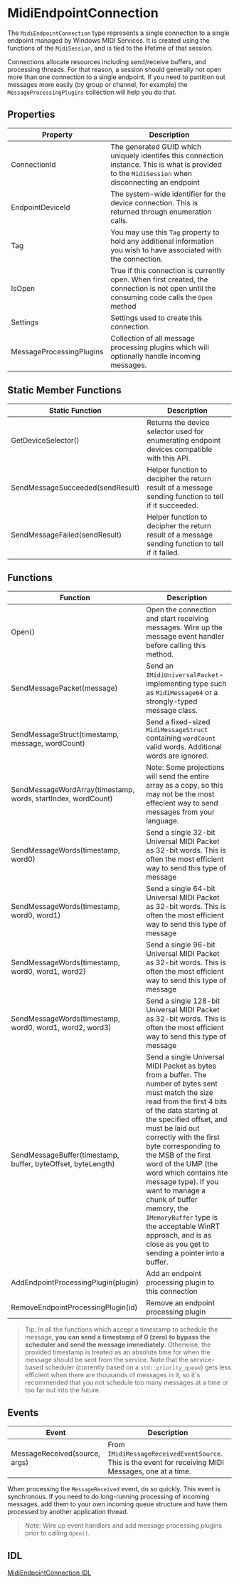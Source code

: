 # MidiEndpointConnection

The `MidiEndpointConnection` type represents a single connection to a single endpoint managed by Windows MIDI Services. It is created using the functions of the `MidiSession`, and is tied to the lifetime of that session.

Connections allocate resources including send/receive buffers, and processing threads. For that reason, a session should generally not open more than one connection to a single endpoint. If you need to partition out messages more easily (by group or channel, for example) the `MessageProcessingPlugins` collection will help you do that.

## Properties

| Property | Description |
| -------- | ----------- |
| ConnectionId | The generated GUID which uniquely identifes this connection instance. This is what is provided to the `MidiSession` when disconnecting an endpoint |
| EndpointDeviceId | The system-wide identifier for the device connection. This is returned through enumeration calls. |
| Tag | You may use this `Tag` property to hold any additional information you wish to have associated with the connection. |
| IsOpen | True if this connection is currently open. When first created, the connection is not open until the consuming code calls the `Open` method |
| Settings | Settings used to create this connection. |
| MessageProcessingPlugins | Collection of all message processing plugins which will optionally handle incoming messages. |

## Static Member Functions

| Static Function | Description |
| -------- | ----------- |
| GetDeviceSelector() | Returns the device selector used for enumerating endpoint devices compatible with this API. |
| SendMessageSucceeded(sendResult) | Helper function to decipher the return result of a message sending function to tell if it succeeded. |
| SendMessageFailed(sendResult) | Helper function to decipher the return result of a message sending function to tell if it failed. |

## Functions

| Function | Description |
| -------- | ----------- |
| Open() | Open the connection and start receiving messages. Wire up the message event handler before calling this method. |
| SendMessagePacket(message) | Send an `IMidiUniversalPacket`-implementing type such as `MidiMessage64` or a strongly-typed message class. |
| SendMessageStruct(timestamp, message, wordCount) | Send a fixed-sized `MidiMessageStruct` containing `wordCount` valid words. Additional words are ignored. |
| SendMessageWordArray(timestamp, words, startIndex, wordCount) | Note: Some projections will send the entire array as a copy, so this may not be the most effecient way to send messages from your language. |
| SendMessageWords(timestamp, word0) | Send a single 32-bit Universal MIDI Packet as 32-bit words. This is often the most efficient way to send this type of message |
| SendMessageWords(timestamp, word0, word1) | Send a single 64-bit Universal MIDI Packet as 32-bit words. This is often the most efficient way to send this type of message |
| SendMessageWords(timestamp, word0, word1, word2) | Send a single 96-bit Universal MIDI Packet as 32-bit words. This is often the most efficient way to send this type of message |
| SendMessageWords(timestamp, word0, word1, word2, word3) | Send a single 128-bit Universal MIDI Packet as 32-bit words. This is often the most efficient way to send this type of message |
| SendMessageBuffer(timestamp, buffer, byteOffset, byteLength) | Send a single Universal MIDI Packet as bytes from a buffer. The number of bytes sent must match the size read from the first 4 bits of the data starting at the specified offset, and must be laid out correctly with the first byte corresponding to the MSB of the first word of the UMP (the word which contains hte message type). If you want to manage a chunk of buffer memory, the `IMemoryBuffer` type is the acceptable WinRT approach, and is as close as you get to sending a pointer into a buffer. |
| AddEndpointProcessingPlugin(plugin) | Add an endpoint processing plugin to this connection |
| RemoveEndpointProcessingPlugin(id) | Remove an endpoint processing plugin |

> Tip: In all the functions which accept a timestamp to schedule the message, **you can send a timestamp of 0 (zero) to bypass the scheduler and send the message immediately**. Otherwise, the provided timestamp is treated as an absolute time for when the message should be sent from the service. Note that the service-based scheduler (currently based on a `std::priority_queue`) gets less efficient when there are thousands of messages in it, so it's recommended that you not schedule too many messages at a time or too far out into the future. 

## Events

| Event | Description |
| -------- | ----------- |
| MessageReceived(source, args) | From `IMidiMessageReceivedEventSource`. This is the event for receiving MIDI Messages, one at a time. |

When processing the `MessageReceived` event, do so quickly. This event is synchronous. If you need to do long-running processing of incoming messages, add them to your own incoming queue structure and have them processed by another application thread.

> Note: Wire up event handlers and add message processing plugins prior to calling `Open()`. 

## IDL

[MidiEndpointConnection IDL](https://github.com/microsoft/MIDI/blob/main/src/api/Client/Midi2Client/MidiEndpointConnection.idl)
